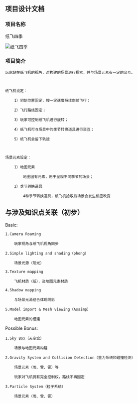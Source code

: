 ## 项目设计文档

### 项目名称

纸飞四季

![纸飞四季](G:\计图\Project\Design-Documents\素材\纸飞四季.png)

### 项目简介

	玩家站在纸飞机的视角，对构建的场景进行探索，并与场景元素有一定的交互。



	纸飞机设定：

		1）初始位置固定，按一定速度持续向前飞行；

		2）飞行路线固定；

		3）玩家可控制纸飞机进行旋转；

		4）纸飞机可与场景中的季节转换道具进行交互；

		5）纸飞机会留下轨迹



	场景元素设定：

		1）地图元素

			地图固有元素，用于呈现不同季节的场景；

		2）季节转换道具

			4种季节转换道具，纸飞机拾取后场景会发生相应改变



## 与涉及知识点关联（初步）

Basic:

	1.Camera Roaming

		玩家视角与纸飞机视角同步

	2.Simple lighting and shading（phong）

		场景光源（阳光）

	3.Texture mapping

		飞机材质（纸），及地图元素材质

	4.Shadow mapping

		与场景光源结合体现阴影

	5.Model import & Mesh viewing（Assimp）

		地图元素的搭建



Possible Bonus:

	1.Sky Box（天空盒）

		场景与地图元素构建

	2.Gravity System and Collision Detection（重力系统和碰撞检测）

		场景元素（雨、雪、雾）等

		玩家对飞机拥有完全控制权，路线不再固定

	3.Particle System（粒子系统）

		场景元素（雨、雪、雾）




